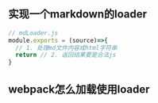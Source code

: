 ## 实现一个markdown的loader

```js
// mdLoader.js
module.exports = (source)=>{
  // 1. 处理md文件内容成html字符串
  return // 2. 返回结果要是合法js
}
```


## webpack怎么加载使用loader

